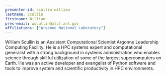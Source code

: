 ```yaml
---
presenter-id: scullin-william
lastname: Scullin
firstname: William
pres-email: wscullin@alcf.anl.gov
affiliations: ["Argonne National Laboratory"]
---
```

William Scullin is an Assistant Computational
Scientist Argonne Leadership Computing Facility. He is a HPC systems
expert and computational generalist with a strong background in
systems administration who enables science through skillful
utilization of some of the largest supercomputers on Earth. He was an
active developer and evangelist of Python software and tools to
improve system and scientific productivity in HPC environments.
